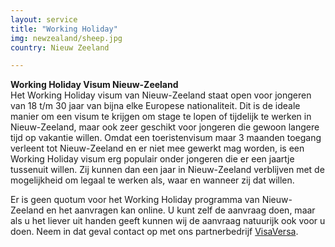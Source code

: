 ```yaml
---
layout: service
title: "Working Holiday"
img: newzealand/sheep.jpg
country: Nieuw Zeeland

---
```

<strong>Working Holiday Visum Nieuw-Zeeland</strong><br/>
Het Working Holiday visum van Nieuw-Zeeland staat open voor jongeren van 18 t/m 30 jaar van bijna elke Europese nationaliteit. Dit is de ideale manier om een visum te krijgen om stage te lopen of tijdelijk te werken in Nieuw-Zeeland, maar ook zeer geschikt voor jongeren die gewoon langere tijd op vakantie willen. Omdat een toeristenvisum maar 3 maanden toegang verleent tot Nieuw-Zeeland en er niet mee gewerkt mag worden, is een Working Holiday visum erg populair onder jongeren die er een jaartje tussenuit willen. Zij kunnen dan een jaar in Nieuw-Zeeland verblijven met de mogelijkheid om legaal te werken als, waar en wanneer zij dat willen.

Er is geen quotum voor het Working Holiday programma van Nieuw-Zeeland en het aanvragen kan online. U kunt zelf de aanvraag doen, maar als u het liever uit handen geeft kunnen wij de aanvraag natuurijk ook voor u doen. Neem in dat geval contact op met ons partnerbedrijf <a href="https://www.visaversa.com/" target="_blank">VisaVersa</a>.
